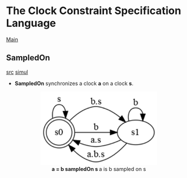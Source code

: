 # The Clock Constraint Specification Language

[Main](../Readme.md)

## SampledOn

[src](../lc/SampledOn.lc) [simul](../vcd/SampledOnDemo.html)

- **SampledOn** synchronizes a clock **a** on a clock **s**.

<center>
<img alt="sampledOn" src="../sts/SampledOn.png" height = "200px"/><br>
<strong>a = b sampledOn s </strong> a is b sampled on s
</center>
